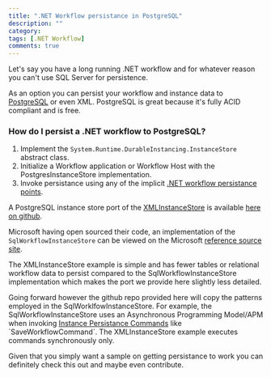 ```yaml
---
title: ".NET Workflow persistance in PostgreSQL"
description: ""
category: 
tags: [.NET Workflow]
comments: true
---
```



Let's say you have a long running .NET workflow and for whatever reason you can't use SQL Server for persistence.

As an option you can persist your workflow and instance data to [PostgreSQL](https://www.postgresql.org/) or even XML. PostgreSQL is great because it's fully ACID compliant and is free.

### How do I persist a .NET workflow to PostgreSQL?

1. Implement the `System.Runtime.DurableInstancing.InstanceStore` abstract class.
2. Initialize a Workflow application or Workflow Host with the PostgresInstanceStore implementation.
3. Invoke persistance using any of the implicit [.NET workflow persistance points](https://msdn.microsoft.com/en-us/library/dd489420(v=vs.110).aspx).

A PostgreSQL instance store port of the [XMLInstanceStore](https://msdn.microsoft.com/en-us/library/ee829481(v=vs.110).aspx) is available [here on github](https://github.com/mziyabo/Postgresql.WorkflowPersistanceProviders).

Microsoft having open sourced their code, an implementation of the `SqlWorkflowInstanceStore` can be viewed on the Microsoft [reference source site](http://referencesource.microsoft.com/#System.Activities.DurableInstancing).

The XMLInstanceStore example is simple and has fewer tables or relational workflow data to persist compared to the SqlWorkflowInstanceStore implementation which makes the port we provide here slightly less detailed.

Going forward however the github repo provided here will copy the patterns employed in the SqlWorklfowInstanceStore. For example, the SqlWorkflowInstanceStore uses an Asynchronous Programming Model/APM when invoking [Instance Persistance Commands](https://msdn.microsoft.com/en-us/library/system.runtime.durableinstancing.instancepersistencecommand(v=vs.110).aspx) like `SaveWorkflowCommand`. The XMLInstanceStore example executes commands synchronously only.


Given that you simply want a sample on getting persistance to work you can definitely check this out and maybe even contribute.

